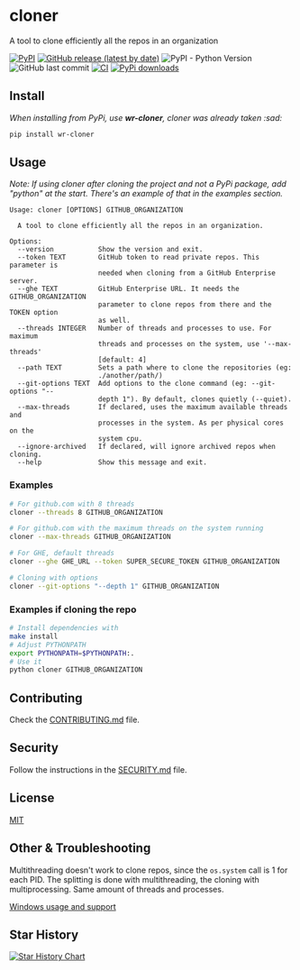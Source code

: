 # cloner

A tool to clone efficiently all the repos in an organization

[![PyPI](https://img.shields.io/pypi/v/wr-cloner)](https://pypi.org/project/wr-cloner/)
[![GitHub release (latest by date)](https://img.shields.io/github/v/release/w0rmr1d3r/cloner)](https://github.com/w0rmr1d3r/cloner/releases)
![PyPI - Python Version](https://img.shields.io/pypi/pyversions/wr-cloner)
![GitHub last commit](https://img.shields.io/github/last-commit/w0rmr1d3r/cloner)
[![CI](https://github.com/w0rmr1d3r/cloner/actions/workflows/ci.yml/badge.svg?branch=master)](https://github.com/w0rmr1d3r/cloner/actions/workflows/ci.yml)
[![PyPi downloads](https://img.shields.io/pypi/dm/wr-cloner?label=PyPi%20downloads)](https://pypistats.org/packages/wr-cloner)

## Install

_When installing from PyPi, use **wr-cloner**, cloner was already taken :sad:_

```bash
pip install wr-cloner
```

## Usage

_Note: If using cloner after cloning the project and not a PyPi package, add "python" at the start.
There's an example of that in the examples section._

```text
Usage: cloner [OPTIONS] GITHUB_ORGANIZATION

  A tool to clone efficiently all the repos in an organization.

Options:
  --version           Show the version and exit.
  --token TEXT        GitHub token to read private repos. This parameter is
                      needed when cloning from a GitHub Enterprise server.
  --ghe TEXT          GitHub Enterprise URL. It needs the GITHUB_ORGANIZATION
                      parameter to clone repos from there and the TOKEN option
                      as well.
  --threads INTEGER   Number of threads and processes to use. For maximum
                      threads and processes on the system, use '--max-threads'
                      [default: 4]
  --path TEXT         Sets a path where to clone the repositories (eg:
                      ./another/path/)
  --git-options TEXT  Add options to the clone command (eg: --git-options "--
                      depth 1"). By default, clones quietly (--quiet).
  --max-threads       If declared, uses the maximum available threads and
                      processes in the system. As per physical cores on the
                      system cpu.
  --ignore-archived   If declared, will ignore archived repos when cloning.
  --help              Show this message and exit.
```

### Examples

```bash
# For github.com with 8 threads
cloner --threads 8 GITHUB_ORGANIZATION

# For github.com with the maximum threads on the system running
cloner --max-threads GITHUB_ORGANIZATION

# For GHE, default threads
cloner --ghe GHE_URL --token SUPER_SECURE_TOKEN GITHUB_ORGANIZATION

# Cloning with options
cloner --git-options "--depth 1" GITHUB_ORGANIZATION
```

### Examples if cloning the repo

```bash
# Install dependencies with
make install
# Adjust PYTHONPATH
export PYTHONPATH=$PYTHONPATH:.
# Use it
python cloner GITHUB_ORGANIZATION
```

## Contributing

Check the [CONTRIBUTING.md](CONTRIBUTING.md) file.

## Security

Follow the instructions in the [SECURITY.md](SECURITY.md) file.

## License

[MIT](https://github.com/w0rmr1d3r/cloner/blob/master/LICENSE)

## Other & Troubleshooting

Multithreading doesn't work to clone repos, since the `os.system` call is 1 for each PID. The splitting is done with
multithreading, the cloning with multiprocessing. Same amount of threads and processes.

[Windows usage and support](docs/WINDOWS.md)

## Star History

[![Star History Chart](https://api.star-history.com/svg?repos=w0rmr1d3r/cloner&type=Date)](https://star-history.com/#w0rmr1d3r/cloner&Date)
